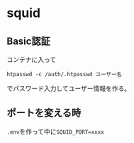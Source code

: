 # squid

## Basic認証
コンテナに入って
```
htpasswd -c /auth/.htpasswd ユーザー名
```
でパスワード入力してユーザー情報を作る。

## ポートを変える時
`.env`を作って中に`SQUID_PORT=xxxx`
